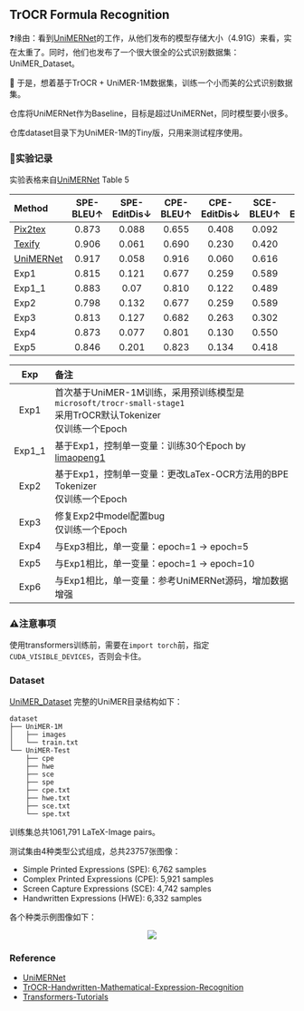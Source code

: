 ## TrOCR Formula Recognition

❓缘由：看到[UniMERNet](https://github.com/opendatalab/UniMERNet)的工作，从他们发布的模型存储大小（4.91G）来看，实在太重了。同时，他们也发布了一个很大很全的公式识别数据集：UniMER_Dataset。

🎯 于是，想着基于TrOCR + UniMER-1M数据集，训练一个小而美的公式识别数据集。

仓库将UniMERNet作为Baseline，目标是超过UniMERNet，同时模型要小很多。

仓库dataset目录下为UniMER-1M的Tiny版，只用来测试程序使用。

### 🔬实验记录

实验表格来自[UniMERNet](https://arxiv.org/abs/2404.15254) Table 5

| Method   | SPE-BLEU↑ | SPE-EditDis↓ | CPE-BLEU↑ | CPE-EditDis↓ | SCE-BLEU↑ | SCE-EditDis↓ | HWE-BLEU↑ | HWE-EditDis↓ |
| :---- | :-------: | :----------: | :-------: | :----------: | :-------: | :----------: | :-------: | :----------: |
| [Pix2tex](https://github.com/lukas-blecher/LaTeX-OCR) |   0.873   |    0.088     |   0.655   |    0.408     |   0.092   |    0.817     |   0.012   |    0.920     |
| [Texify](https://github.com/VikParuchuri/texify)      |   0.906   |    0.061     |   0.690   |    0.230     |   0.420   |    0.390     |   0.341   |    0.522     |
| [UniMERNet](https://github.com/opendatalab/UniMERNet) |   0.917   |    0.058     |   0.916   |    0.060     |   0.616   |    0.229     |   0.921   |    0.055     |
| Exp1   |   0.815   |    0.121     |   0.677   |    0.259     |   0.589   |    0.227     |   0.150   |    0.520     |
| Exp1_1 |   0.883   |    0.07     |   0.810   |    0.122     |   0.489   |    0.262     |   0.900   |    0.06     |
| Exp2    |   0.798   |    0.132     |   0.677   |    0.259     |   0.589   |    0.227     |   0.150   |    0.520     |
| Exp3 |   0.813   |    0.127     |   0.682   |    0.263     |   0.302   |   0.231     |   0.166   |   0.540      |
| Exp4 |   0.873   |   0.077    |  0.801   |   0.130     |   0.550  |   0.238    |  0.092   |   0.469     |
| Exp5 |  0.846  |   0.201  | 0.823  |  0.134     | 0.418  |  0.553   | 0.05  | 0.6724  |

|  Exp  | 备注                                                                                                   |
| :---: | :------ |
| Exp1  | 首次基于UniMER-1M训练，采用预训练模型是`microsoft/trocr-small-stage1` <br/> 采用TrOCR默认Tokenizer <br/> 仅训练一个Epoch |
| Exp1_1 | 基于Exp1，控制单一变量：训练30个Epoch by [limaopeng1](https://github.com/limaopeng1) |
| Exp2  | 基于Exp1，控制单一变量：更改LaTex-OCR方法用的BPE Tokenizer <br/> 仅训练一个Epoch|
| Exp3  | 修复Exp2中model配置bug <br/> 仅训练一个Epoch  |
| Exp4  | 与Exp3相比，单一变量：epoch=1 → epoch=5                                                             |
| Exp5  | 与Exp1相比，单一变量：epoch=1 → epoch=10                                                             |
| Exp6  | 与Exp1相比，单一变量：参考UniMERNet源码，增加数据增强                                      |

### ⚠️注意事项

使用transformers训练前，需要在`import torch`前，指定`CUDA_VISIBLE_DEVICES`，否则会卡住。

### Dataset

[UniMER_Dataset](https://huggingface.co/datasets/wanderkid/UniMER_Dataset)
完整的UniMER目录结构如下：

```text
dataset
├── UniMER-1M
│   ├── images
│   └── train.txt
└── UniMER-Test
    ├── cpe
    ├── hwe
    ├── sce
    ├── spe
    ├── cpe.txt
    ├── hwe.txt
    ├── sce.txt
    └── spe.txt
```

训练集总共1061,791 LaTeX-Image pairs。

测试集由4种类型公式组成，总共23757张图像：

- Simple Printed Expressions (SPE): 6,762 samples
- Complex Printed Expressions (CPE): 5,921 samples
- Screen Capture Expressions (SCE): 4,742 samples
- Handwritten Expressions (HWE): 6,332 samples

各个种类示例图像如下：

<div align="center">
    <img src="https://github.com/SWHL/TrOCR-Formula-Rec/releases/download/v0.0.0/dataset_deom.png">
</div>

### Reference

- [UniMERNet](https://github.com/opendatalab/UniMERNet)
- [TrOCR-Handwritten-Mathematical-Expression-Recognition](https://github.com/win5923/TrOCR-Handwritten-Mathematical-Expression-Recognition.git)
- [Transformers-Tutorials](https://github.com/NielsRogge/Transformers-Tutorials/blob/master/TrOCR/Fine_tune_TrOCR_on_IAM_Handwriting_Database_using_Seq2SeqTrainer.ipynb)
